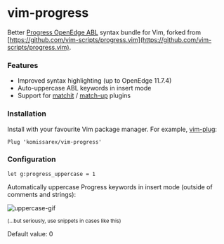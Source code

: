 # vim-progress

Better [Progress OpenEdge ABL](https://www.progress.com/openedge/features/abl) syntax bundle for Vim, forked from [https://github.com/vim-scripts/progress.vim](https://github.com/vim-scripts/progress.vim).

### Features
- Improved syntax highlighting (up to OpenEdge 11.7.4)
- Auto-uppercase ABL keywords in insert mode
- Support for [matchit](https://www.vim.org/scripts/script.php?script_id=39) / [match-up](https://github.com/andymass/vim-matchup) plugins

### Installation

Install with your favourite Vim package manager. For example, [vim-plug](https://github.com/junegunn/vim-plug):

```vim
Plug 'komissarex/vim-progress'
```

### Configuration

```vim
let g:progress_uppercase = 1
```

Automatically uppercase Progress keywords in insert mode (outside of comments and strings):

![uppercase-gif](https://user-images.githubusercontent.com/1723332/52237753-70fba680-28db-11e9-929d-0518fff0c07f.gif)

<sup>(...but seriously, use snippets in cases like this)</sup>

Default value: 0
